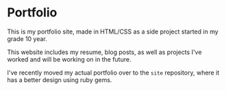 # Portfolio

This is my portfolio site, made in HTML/CSS as a side project started in my grade 10 year.

This website includes my resume, blog posts, as well as projects I've worked and will be working on in the future.

I've recently moved my actual portfolio over to the `site` repository, where it has a better design using ruby gems.
